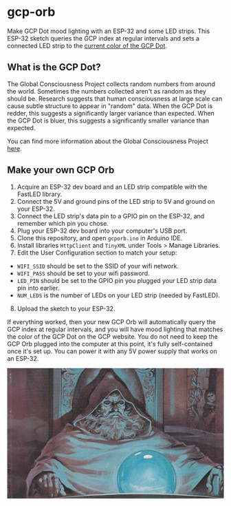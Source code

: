 # gcp-orb
Make GCP Dot mood lighting with an ESP-32 and some LED strips. This ESP-32 sketch queries the GCP index at regular intervals and sets a connected LED strip
to the [current color of the GCP Dot](http://www.gcpdot.com/gcpdot/).

## What is the GCP Dot?
The Global Consciousness Project collects random numbers from around the world. Sometimes the numbers collected aren't as random as they should be.
Research suggests that human consciousness at large scale can cause subtle structure to appear in "random" data. When the GCP Dot is redder, this
suggests a significantly larger variance than expected. When the GCP Dot is bluer, this suggests a significantly smaller variance than expected.

You can find more information about the Global Consciousness Project [here](https://global-mind.org/).

## Make your own GCP Orb
1. Acquire an ESP-32 dev board and an LED strip compatible with the FastLED library.
2. Connect the 5V and ground pins of the LED strip to 5V and ground on your ESP-32.
3. Connect the LED strip's data pin to a GPIO pin on the ESP-32, and remember which pin you chose.
4. Plug your ESP-32 dev board into your computer's USB port.
5. Clone this repository, and open `gcporb.ino` in Arduino IDE.
6. Install libraries `HttpClient` and `TinyXML` under Tools > Manage Libraries.
7. Edit the User Configuration section to match your setup:
* `WIFI_SSID` should be set to the SSID of your wifi network.
* `WIFI_PASS` should be set to your wifi password.
* `LED_PIN` should be set to the GPIO pin you plugged your LED strip data pin into earlier.
* `NUM_LEDS` is the number of LEDs on your LED strip (needed by FastLED).
8. Upload the sketch to your ESP-32.

If everything worked, then your new GCP Orb will automatically query the GCP index at regular intervals, and you
will have mood lighting that matches the color of the GCP Dot on the GCP website. You do not need to keep the
GCP Orb plugged into the computer at this point, it's fully self-contained once it's set up. You can power it
with any 5V power supply that works on an ESP-32.

![pondering my orb](pondering_orb.jpg)
